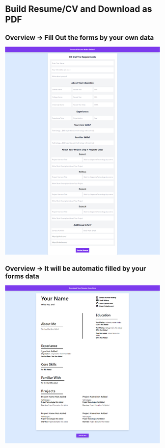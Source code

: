 # Build Resume/CV and Download as PDF

## Overview -> Fill Out the forms by your own data
<img src="https://github.com/Dev-SalamSheikh/Resume-Generator/blob/master/screenshots/image%201.png?raw=true"/>

## Overview -> It will be automatic filled by your forms data
<img src="https://github.com/Dev-SalamSheikh/Resume-Generator/blob/master/screenshots/image2.png?raw=true"/>

